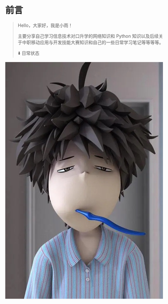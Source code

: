 # 前言

> Hello，大家好，我是小雨！
>
> 主要分享自己学习信息技术对口升学的网络知识和 Python 知识以及后续关于中职移动应用与开发技能大赛知识和自己的一些日常学习笔记等等等等。
>
> ⬇️ 日常状态

![小雨的生活状态](./assets/IMG_0875.WEBP)
